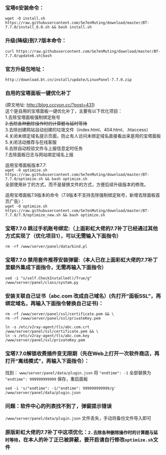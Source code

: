 
### 宝塔6安装命令：
`wget -O install.sh https://raw.githubusercontent.com/Se7enMuting/download/master/BT-7.7.0/install_6.0.sh && bash install.sh`

### 升级(降级)到7.7版本命令：
`curl https://raw.githubusercontent.com/Se7enMuting/download/master/BT-7.7.0/update6.sh|bash`

### 官方升级包地址：
`http://download.bt.cn/install/update/LinuxPanel-7.7.0.zip`

### 自用的宝塔面板一键优化补丁

(原文地址: http://blog.cccyun.cc/?post=431)  
这个是自用的宝塔面板一键优化补丁，主要有以下优化项目：  
1.去除宝塔面板强制绑定账号  
~~2.去除各种删除操作时的计算题与延时等待~~  
3.去除创建网站自动创建的垃圾文件（index.html、404.html、.htaccess）  
4.关闭未绑定域名提示页面，防止有人访问未绑定域名直接看出来是用的宝塔面板  
5.关闭活动推荐与在线客服  
6.去除自动校验文件与上报信息定时任务  
7.去除面板日志与网站绑定域名上报  

适用宝塔面板版本7.7:  
`wget -O optimize.sh https://raw.githubusercontent.com/Se7enMuting/download/master/BT-7.7.0/optimize.sh && bash optimize.sh`  
全部使用补丁的方式，而不是替换文件的方式，方便后续升级版本的修改。

适用宝塔面板7.9版本的命令（7.9版本不支持去除强制绑定账号，新增去除面板首页广告）：  
`wget -O optimize.sh https://raw.githubusercontent.com/Se7enMuting/download/master/BT-7.7.0/7.9/optimize_new.sh && bash optimize.sh`

### 宝塔7.7.0 跳过手机账号绑定:（上面彩虹大佬的7.7补丁已经通过其他方式实现了（优化项目1），可以无需输入下面指令）
`rm -rf /www/server/panel/data/bind.pl`

### 宝塔7.7.0 禁用套件推荐安装弹窗:（本人已在上面彩虹大佬的7.7补丁里额外集成下面指令，无需再输入下面指令）
`sed -i "s/self.CheckInstalled()/True/g" /www/server/panel/class/system.py`

### 安装关联自己证书（abc.com 改成自己域名）(先打开“面板SSL”，再绑定域名，再输入下面指令替换自己证书)：
```
rm -rf /www/server/panel/ssl/certificate.pem && \
rm -rf /www/server/panel/ssl/privateKey.pem
```
```
ln -s /etc/v2ray-agent/tls/abc.com.crt /www/server/panel/ssl/certificate.pem && \
ln -s /etc/v2ray-agent/tls/abc.com.key /www/server/panel/ssl/privateKey.pem
```

### 宝塔7.7.0解锁收费插件变无限期（先在Web上打开一次软件商店，再打开“离线模式”，再输入下面指令）：
找到：
`www/server/panel/data/plugin.json`
将
`"endtime": -1`
全部替换为
`"endtime": 999999999999`
保存，重启面板
```
sed -i 's/"endtime": -1/"endtime": 999999999999/g' /www/server/panel/data/plugin.json
```

### 问题：软件中心的列表找不到了，弹窗提示错误

 `/www/server/panel/data/plugin.json` 文件丢失，手动将备份文件导入即可
 
 ### 原版彩虹大佬的7.7补丁中这项优化：`2.去除各种删除操作时的计算题与延时等待`，在本人的补丁正已被屏蔽，要开启请自行修改`optimize.sh`文件
